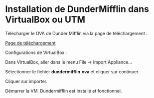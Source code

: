 # Installation de DunderMifflin dans VirtualBox ou UTM

Télécharger le OVA de Dunder Mifflin via la page de téléchargement :

[Page de téléchargement](https://cegepvicto.sharepoint.com/:u:/s/Piratageethique/EQ-cO9uWo1VLo23fNF-zS2cB4kbAUjZnMOpU1ZJlE9n2HA?e=vSv8Sf)

Configurations de VirtualBox :

Dans VirtualBox, aller dans le menu File -> Import Appliance...

Sélectionner le fichier **dundermifflin.ova** et cliquer sur continuer.

Cliquer sur importer.

Démarrer la VM. Dundermifflin est installé et fonctionnel.
